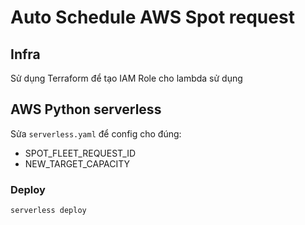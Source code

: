 # Auto Schedule AWS Spot request

## Infra

Sử dụng Terraform để tạo IAM Role cho lambda sử dụng

## AWS Python serverless

Sửa `serverless.yaml` để config cho đúng:
- SPOT_FLEET_REQUEST_ID
- NEW_TARGET_CAPACITY

### Deploy
```shell
serverless deploy
```
